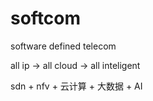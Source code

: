 # softcom

software defined telecom

all ip -> all cloud -> all inteligent

sdn + nfv + 云计算 + 大数据 + AI
